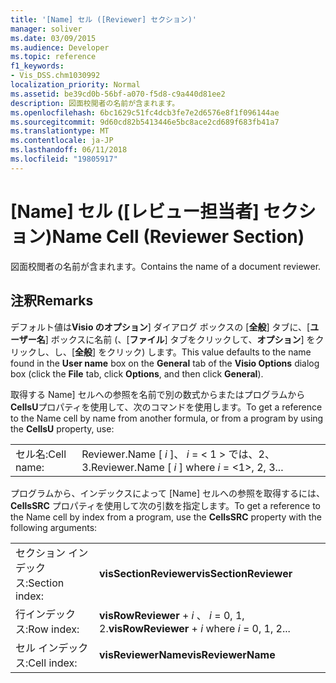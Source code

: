 ```yaml
---
title: '[Name] セル ([Reviewer] セクション)'
manager: soliver
ms.date: 03/09/2015
ms.audience: Developer
ms.topic: reference
f1_keywords:
- Vis_DSS.chm1030992
localization_priority: Normal
ms.assetid: be39cd0b-56bf-a070-f5d8-c9a440d81ee2
description: 図面校閲者の名前が含まれます。
ms.openlocfilehash: 6bc1629c51fc4dcb3fe7e2d6576e8f1f096144ae
ms.sourcegitcommit: 9d60cd82b5413446e5bc8ace2cd689f683fb41a7
ms.translationtype: MT
ms.contentlocale: ja-JP
ms.lasthandoff: 06/11/2018
ms.locfileid: "19805917"
---
```

# <a name="name-cell-reviewer-section"></a><span data-ttu-id="98646-103">[Name] セル ([レビュー担当者] セクション)</span><span class="sxs-lookup"><span data-stu-id="98646-103">Name Cell (Reviewer Section)</span></span>

<span data-ttu-id="98646-104">図面校閲者の名前が含まれます。</span><span class="sxs-lookup"><span data-stu-id="98646-104">Contains the name of a document reviewer.</span></span>
  
## <a name="remarks"></a><span data-ttu-id="98646-105">注釈</span><span class="sxs-lookup"><span data-stu-id="98646-105">Remarks</span></span>

 <span data-ttu-id="98646-106">デフォルト値は**Visio のオプション**] ダイアログ ボックスの [**全般**] タブに、[**ユーザー名**] ボックスに名前 (、[**ファイル**] タブをクリックして、**オプション**] をクリックし、し、[**全般**] をクリック) します。</span><span class="sxs-lookup"><span data-stu-id="98646-106">This value defaults to the name found in the **User name** box on the **General** tab of the **Visio Options** dialog box (click the **File** tab, click **Options**, and then click **General**).</span></span> 
  
<span data-ttu-id="98646-107">取得する Name] セルへの参照を名前で別の数式からまたはプログラムから**CellsU**プロパティを使用して、次のコマンドを使用します。</span><span class="sxs-lookup"><span data-stu-id="98646-107">To get a reference to the Name cell by name from another formula, or from a program by using the **CellsU** property, use:</span></span> 
  
|||
|:-----|:-----|
| <span data-ttu-id="98646-108">セル名:</span><span class="sxs-lookup"><span data-stu-id="98646-108">Cell name:</span></span>  <br/> | <span data-ttu-id="98646-109">Reviewer.Name [ *i* ]、 *i* = < 1 > では、2、3.</span><span class="sxs-lookup"><span data-stu-id="98646-109">Reviewer.Name [  *i*  ] where  *i*  = <1>, 2, 3...</span></span>  <br/> |
   
<span data-ttu-id="98646-110">プログラムから、インデックスによって [Name] セルへの参照を取得するには、**CellsSRC** プロパティを使用して次の引数を指定します。</span><span class="sxs-lookup"><span data-stu-id="98646-110">To get a reference to the Name cell by index from a program, use the **CellsSRC** property with the following arguments:</span></span> 
  
|||
|:-----|:-----|
| <span data-ttu-id="98646-111">セクション インデックス:</span><span class="sxs-lookup"><span data-stu-id="98646-111">Section index:</span></span>  <br/> |<span data-ttu-id="98646-112">**visSectionReviewer**</span><span class="sxs-lookup"><span data-stu-id="98646-112">**visSectionReviewer**</span></span> <br/> |
| <span data-ttu-id="98646-113">行インデックス:</span><span class="sxs-lookup"><span data-stu-id="98646-113">Row index:</span></span>  <br/> |<span data-ttu-id="98646-114">**visRowReviewer** +  *i* 、 *i* = 0, 1, 2.</span><span class="sxs-lookup"><span data-stu-id="98646-114">**visRowReviewer** +  *i*  where  *i*  = 0, 1, 2...</span></span>  <br/> |
| <span data-ttu-id="98646-115">セル インデックス:</span><span class="sxs-lookup"><span data-stu-id="98646-115">Cell index:</span></span>  <br/> |<span data-ttu-id="98646-116">**visReviewerName**</span><span class="sxs-lookup"><span data-stu-id="98646-116">**visReviewerName**</span></span> <br/> |
   

